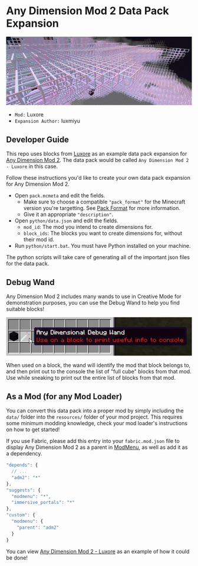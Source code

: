 # Any Dimension Mod 2 Data Pack Expansion

![Preview Screenshot](images/preview.jpg)

- `Mod:` Luxore
- `Expansion Author:` luxmiyu

## Developer Guide

This repo uses blocks from [Luxore](https://github.com/luxmiyu/luxore)
as an example data pack expansion for [Any Dimension Mod 2](https://github.com/luxmiyu/adm2).
The data pack would be called `Any Dimension Mod 2 - Luxore` in this case.

Follow these instructions you'd like to create your own data pack expansion for Any Dimension Mod 2.

- Open `pack.mcmeta` and edit the fields.
  - Make sure to choose a compatible `"pack_format"` for the Minecraft version you're targetting.
    See [Pack Format](https://minecraft.wiki/w/Pack_format) for more information.
  - Give it an appropriate `"description"`.
- Open `python/data.json` and edit the fields.
  -  `mod_id`: The mod you intend to create dimensions for.
  -  `block_ids`: The blocks you want to create dimensions for, without their mod id.
- Run `python/start.bat`. You must have Python installed on your machine.

The python scripts will take care of generating all of the important json files for the data pack.

## Debug Wand

Any Dimension Mod 2 includes many wands to use in Creative Mode for demonstration purposes,
you can use the Debug Wand to help you find suitable blocks!

![Any Dimensional Debug Wand](images/debug_wand.png)

When used on a block, the wand will identify the mod that block belongs to, and then print out
to the console the list of "full cube" blocks from that mod. Use while sneaking to print out
the entire list of blocks from that mod.

## As a Mod (for any Mod Loader)

You can convert this data pack into a proper mod by simply including the `data/` folder into
the `resources/` folder of your mod project. This requires some minimum modding knowledge, check your mod loader's instructions on how to get started!

If you use Fabric, please add this entry into your `fabric.mod.json` file to display Any Dimension Mod 2 as
a parent in [ModMenu](https://github.com/TerraformersMC/ModMenu), as well as add it as a dependency.

```js
"depends": {
  // ...
  "adm2": "*"
},
"suggests": {
  "modmenu": "*",
  "immersive_portals": "*"
},
"custom": {
  "modmenu": {
    "parent": "adm2"
  }
}
```

You can view [Any Dimension Mod 2 - Luxore](https://github.com/luxmiyu/adm2-luxore)
as an example of how it could be done!
